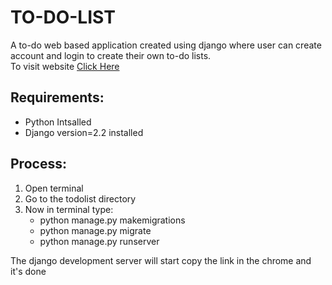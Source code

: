 # TO-DO-LIST
A to-do web based application created using django where user can create account and login to create their own to-do lists.\
To visit website [Click Here](https://preetmodh.pythonanywhere.com/login)
## Requirements:
* Python Intsalled
* Django version=2.2 installed
## Process:
1. Open terminal
2. Go to the todolist directory
3. Now in terminal type:
    * python manage.py makemigrations
    * python manage.py migrate
    * python manage.py runserver
 
 The django development server will start copy the link in the chrome and it's done

